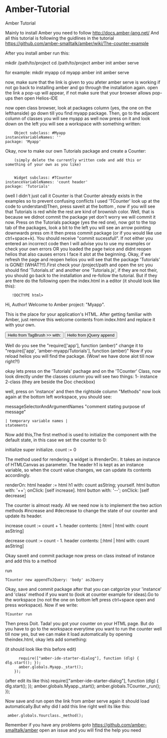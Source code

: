 Amber-Tutorial
==============

Amber Tutorial

Mainly to install Amber you need to follow http://docs.amber-lang.net/
And all this tutorial is following the guidlines in the tutorial https://github.com/amber-smalltalk/amber/wiki/The-counter-example

After you install amber run this:

   mkdir /path/to/project
   cd /path/to/project
   amber init
   amber serve


for example:
    mkdir myapp
    cd myapp
    amber init
    amber serve


now, make sure that the link is given to you afeter amber serve is working if not go back to installing amber and go through the installation again.
open the link a pop-up will appear, if not make sure that your browser allows pop-ups then open Helios-IDE

now open class browser, look at packages column (yes, the one on the lefthanside) go down till you find myapp package.
Then, go to the adjacent column of classes you will see myapp as well now press on it and look down on the left you will see a workspace with something written:
        
        Object subclass: #Myapp
	instanceVariableNames: ''
	package: 'Myapp'

Okay, now to make our own Tutorials package and create a Counter:
      
        (simply delete the currently written code and add this or something of your own as you like)


        Widget subclass: #TCounter
	instanceVariableNames: 'count header'
	package: 'Tutorials'

(well I didn't just call it Counter is that Counter already exists in the examples so to prevent confusing conflicts I used 'TCounter' look up at the code to understand)Then, press saveit at the bottom , now if you will see that Tutorials is red while the rest are kind of brownish color. Well, that is because we didnot commit the package yet don't worry we will commit it now. Press on the Tutorials package (yes the red one), now got to the top tab of the packages, look a bit to the left you will see an arrow pointing downwards press om it then press commit package (or if you would like use ctrl+space+k). You should receive "commit sucessfull". If not either you entered an incorrect code then I will advise you to use my examples or check your own errors OR you loaded the page twice and didnt reopen helios that also causes errors I face it alot at the beginning. Okay, if we refresh the page and reopen helios you will see that the package 'Tutorials' is GONE! (WHAT?!!).First check your /project/path and open the src you should find 'Tutorials.st' and another one 'Tutorials.js', if they are not their, you should go back to the installation and re-follow the tutorial. But if they are there do the following open the index.html in a editor (it should look like this): 




       !DOCTYPE html>
<html>

  <head>
    <title>Myapp</title>
    <meta http-equiv="content-type" content="text/html; charset=utf-8" />
    <meta name="author" content="Author" />
    <script type='text/javascript' src='the.js'></script>
  </head>

  <body>
  <p>Hi, Author! Welcome to Amber project: "Myapp".</p>
  <p>This is the place for your application's HTML. After getting familiar with Amber,
      just remove this welcome contents from index.html and replace it with your own.</p>
  <button id="amber-with">Hello from TagBrush >> with:</button>
  <button id="jquery-append">Hello from jQuery append</button>
  <ol id="output-list"></ol>
  <script type='text/javascript'>
      require(['app'], function (amber) {
          amber.initialize({
            'transport.defaultAmdNamespace': "amber-myapp"
          });
          
          require(["amber-ide-starter-dialog"], function (dlg) { dlg.start(); });
          amber.globals.Myapp._start();
        });
  </script>
  </body>

</html>

Well do you see the "require(['app'], function (amber)" change it to "require(['app', 'amber-myapp/Tutorials'], function (amber)"
Now if you reload helios you will find the package. (Wow! we have done alot till now right?!)


okay lets press on the 'Tutorials' pachage and on the 'TCounter' Class, now look directly under the classes column you will see two things: 1- instance  2-class  (they are beside the Doc checkbox)

well, press on 'instance' and then the rightside column "Methods" now look again at the bottom left workspace, you should see:

messageSelectorAndArgumentNames
	"comment stating purpose of message"

	| temporary variable names |
	statements

Now add this,The first method is used to initialize the component with the default state, in this case we set the counter to 0:

initialize
    super initialize.
    count := 0

The method used for rendering a widget is #renderOn:. It takes an instance of HTMLCanvas as parameter. The header h1 is kept as an instance variable, so when the count value changes, we can update its contents accordingly.

renderOn: html
    header := html h1 
        with: count asString;
        yourself.
    html button
        with: '++';
        onClick: [self increase].
    html button
        with: '--';
        onClick: [self decrease]

The counter is almost ready. All we need now is to implement the two action methods #increase and #decrease to change the state of our counter and update its header.

increase
    count := count + 1.
    header contents: [:html | html with: count asString]

decrease
    count := count - 1.
    header contents: [:html | html with: count asString]

Okay saveit and commit package now press on class instead of instance and add this to a method

run

	TCounter new appendToJQuery: 'body' asJQuery

Okay, save and commit package after that you can catgorize your 'instance' and 'class' method if you want to (look at counter example for ideas).Go to the workspace (no not the one on bottom left press ctrl+space open and press workspace). Now if we write:

    TCounter run
Then press Doit. Tada! you got your counter on your HTML page. But do you have to go to the workspace everytime you want to run the counter well till now yes, but we can make it load automatically by opening theindex.html, okay lets add something:

(it should look like this before edit)
        
          require(["amber-ide-starter-dialog"], function (dlg) { dlg.start(); });
          amber.globals.Myapp._start();
        });

(after edit its like this)
          require(["amber-ide-starter-dialog"], function (dlg) { dlg.start(); });
          amber.globals.Myapp._start();
          amber.globals.TCounter._run();
        });

Now save and run open the link from amber serve again it should load automatically.But why did I add this line right well its like this:

     amber.globals.Yourclass._method();

Remember if you have any problems goto https://github.com/amber-smalltalk/amber open an issue and you will find the help you need 

